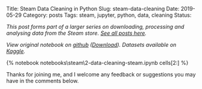 Title: Steam Data Cleaning in Python
Slug: steam-data-cleaning
Date: 2019-05-29
Category: posts
Tags: steam, jupyter, python, data, cleaning
Status: 

*This post forms part of a larger series on downloading, processing and analysing data from the Steam store. [See all posts here]({tag}steam).*

*View original notebook on [github](https://github.com/nik-davis/steam-data-science-project) ([Download](http://nik-davis.github.io/notebooks/steam/2-data-cleaning-steam.ipynb)). Datasets available on [Kaggle](https://www.kaggle.com/nikdavis/datasets).*

{% notebook notebooks\steam\2-data-cleaning-steam.ipynb cells[2:] %}

Thanks for joining me, and I welcome any feedback or suggestions you may have in the comments below.